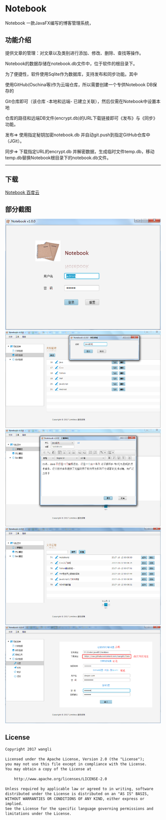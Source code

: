 # Notebook
Notebook 一款JavaFX编写的博客管理系统，

## 功能介绍
提供文章的管理：对文章以及类别进行添加、修改、删除、查找等操作。

Notebook的数据存储在notebook.db文件中，位于软件的根目录下。

为了便捷性，软件使用Sqlite作为数据库，支持发布和同步功能。其中

使用GitHub(Oschina等)作为云端仓库，所以需要创建一个专供Notebook DB保存的

Git仓库即可（该仓库 -本地和远端- 已建立关联），然后仅需在Notebook中设置本地

仓库的路径和远端DB文件(encrypt.db)的URL下载链接即可《发布》与《同步》功能。

发布=> 使用指定秘钥加密notebook.db 并自动git.push到指定GitHub仓库中（JGit）。

同步=> 下载指定URL的encrypt.db 并解密数据，生成临时文件temp.db，移动temp.db替换Notebook根目录下的notebook.db文件。

----------------------------------------------------

## 下载
[Notebook 百度云](http://pan.baidu.com/s/1c143L76)

## 部分截图
![](screenshots/1.png)
![](screenshots/2.png)
![](screenshots/3.png)
![](screenshots/4.png)
![](screenshots/5.png)

## License
    Copyright 2017 wangli

    Licensed under the Apache License, Version 2.0 (the "License");
    you may not use this file except in compliance with the License.
    You may obtain a copy of the License at

        http://www.apache.org/licenses/LICENSE-2.0

    Unless required by applicable law or agreed to in writing, software
    distributed under the License is distributed on an "AS IS" BASIS,
    WITHOUT WARRANTIES OR CONDITIONS OF ANY KIND, either express or implied.
    See the License for the specific language governing permissions and
    limitations under the License.